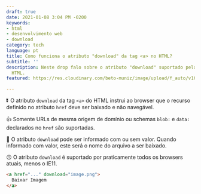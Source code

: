 ```yaml
---
draft: true
date: 2021-01-08 3:04 PM -0200
keywords:
- html
- desenvolvimento web
- download
category: tech
language: pt
title: Como funciona o atributo "download" da tag <a> no HTML?
subtitle: ''
description: Neste drop falo sobre o atributo "download" suportado pela tag <a> do
  HTML.
featured: https://res.cloudinary.com/beto-muniz/image/upload/f_auto/v1610126267/Titulo_Image_grtcse.jpg

---
```

⏬ O atributo `download` da tag `<a>` do HTML instrui ao browser que o recurso definido no atributo `href` deve ser baixado e não navegável.

👍 Somente URLs de mesma origem de domínio ou schemas `blob:` e `data:` declarados no `href` são suportadas.

📝 O atributo `download` pode ser informado com ou sem valor. Quando informado com valor, este será o nome do arquivo a ser baixado.

😗 O atributo `download` é suportado por praticamente todos os browsers atuais, menos o IE11.

```html
<a href="..." download="image.png">
  Baixar Imagem
</a>
```